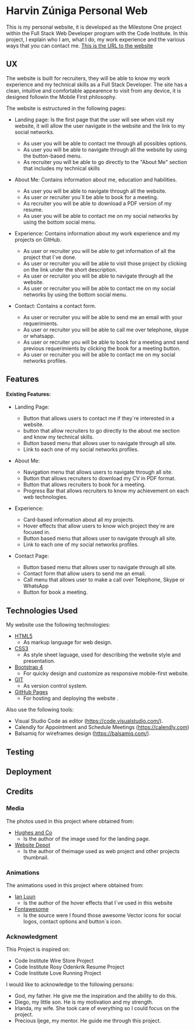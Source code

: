 # Harvin Zúniga Personal Web

This is my personal website, it is developed as the Milestone One project within the Full Stack Web Developer program
with the Code Institute. In this project, I explain who I am, what I do, my work experience and the various ways that you can contact me. [This is the URL to the website](https://hfzespinoz4.github.io/MS1Project/)

## UX

The website is built for recruiters, they will be able to know my work experience and my technical skills as a Full Stack Developer. The site has a clean, intuitive and comfortable appearence to visit from any device, it is designed followin the Mobile First philosophy. 

The website is estructured in the following pages:
  
  * Landing page: Is the first page that the user will see when visit my website, it will allow the user navigate in the website and the link to my social networks.
  
    * As user you will be able to contact me through all possibles options.
    * As user you will be able to navigate through all the website by using the button-based menu.
    * As recruiter you will be able to go directly to the "About Me" section that includes my technical skills
  
 * About Me: Contains information about me, education and habilities.
    * As user you will be able to navigate through all the website.
    * As user or recruiter you´ll be able to book for a meeting.
    * As recruiter you will be able to download a PDF version of my resume.
    * As user you will be able to contact me on my social networks by using the bottom social menu.
    
 * Experience: Contains information about my work experience and my projects on GitHub.
    * As user or recruiter you will be able to get information of all the project that I´ve done.
    * As user or recruiter you will be able to visit those project by clicking on the link under the short description.
    * As user or recruiter you will be able to navigate through all the website.
    * As user or recruiter you will be able to contact me on my social networks by using the bottom social menu.
 
 * Contact: Contains a contact form.
    * As user or recruiter you will be able to send me an email with your requerimients.
    * As user or recruiter you will be able to call me over telephone, skype or whatsapp.
    * As user or recruiter you will be able to book for a meeting annd send previous requerimients by clicking the book for a meeting button.
    * As user or recruiter you will be able to contact me on my social networks profiles.
    
 
  
## Features

#### Existing Features:

* Landing Page:
  * Button that allows users to contact me if they´re interested in a website.
  * button that allow recruiters to go directly to the about me section and know my technical skills.
  * Button based menu that allows user to navigate through all site.
  * Link to each one of my social networks profiles.

* About Me:
  * Navigation menu that allows users to navigate through all site.
  * Button that allows recruiters to download my CV in PDF format.
  * Button that allows recruiters to book for a meeting.
  * Progress Bar that allows recruiters to know my achievement on each web technologies.

* Experience:
  * Card-based information about all my projects.
  * Hover effects that allow users to know  wich project they´re are focused in.
  * Button based menu that allows user to navigate through all site.
  * Link to each one of my social networks profiles.

* Contact Page:
  * Button based menu that allows user to navigate through all site.
  * Contact form that allow users to send me an email.
  * Call menu that allows user to make a call over Telephone, Skype or WhatsApp
  * Button for book a meeting.



## Technologies Used

My website use the following technologies:

  * [HTML5](https://en.wikipedia.org/wiki/HTML) 
    * As markup language for web design.
  * [CSS3](https://en.wikipedia.org/wiki/Cascading_Style_Sheets)
    * As style sheet laguage, used for describing the website style and presentation.
  * [Bootstrap 4](https://getbootstrap.com/)
    * For quicky design and customize as responsive mobile-first website.
  * [GIT](https://git-scm.com/)
    * As version control system.
  * [GitHub Pages](https://pages.github.com/)
    * For hosting and deploying the website .
  
 Also use the following tools:
 
 * Visual Studio Code as editor (https://code.visualstudio.com/).
 * Calendly for Appointment and Schedule Meetings (https://calendly.com)
 * Balsamiq for wireframes design (https://balsamiq.com/).
 
## Testing
  
## Deployment

## Credits

### Media
The photos used in this project where obtained from:

  * [Hughes and Co](https://www.hughesandco.com/responsive-web-design-what-you-need-to-know/)
    * Is the author of the image used for the landing page.
  * [Website Depot](https://websitedepot.com/modern-yet-responsive-web-design-for-your-small-business/)
    * Is the author of theimage used as web project and other projects thumbnail.


### Animations 
The animations used in this project where obtained from:

* [Ian Luun](https://ianlunn.co.uk/articles/hover-css-tutorial-introduction/)
    * Is the author of the hover effects that I´ve used in this website
* [Fontawesome](https://fontawesome.com/)
    * Is the source were I found those awesome Vector icons for social logos, contact options and button´s icon. 
  
 
### Acknowledgment
This Project is inspired on:

  * Code Institute Wire Store Project
  * Code Institute Rosy Odenkrik Resume Project
  * Code Institute Love Running Project

I would like to acknowledge to the following persons:

  * God, my father. He give me the inspiration and the ability to do this.
  * Diego, my little son. He is my motivation and my strength.
  * Irlanda, my wife. She took care of everything so I could focus on the project.
  * Precious Ijege, my mentor. He guide me through this project.

